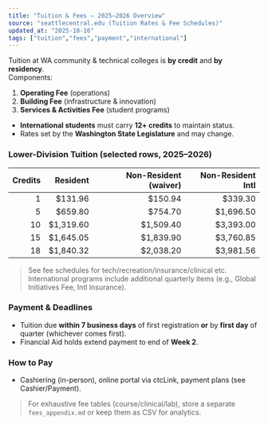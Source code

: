 ```yaml
---
title: "Tuition & Fees — 2025–2026 Overview"
source: "seattlecentral.edu (Tuition Rates & Fee Schedules)"
updated_at: "2025-10-16"
tags: ["tuition","fees","payment","international"]
---
```


Tuition at WA community & technical colleges is **by credit** and **by residency**.  
Components:
1) **Operating Fee** (operations)  
2) **Building Fee** (infrastructure & innovation)  
3) **Services & Activities Fee** (student programs)

- **International students** must carry **12+ credits** to maintain status.  
- Rates set by the **Washington State Legislature** and may change.

### Lower-Division Tuition (selected rows, 2025–2026)
| Credits | Resident | Non-Resident (waiver) | Non-Resident Intl |
|---:|---:|---:|---:|
| 1 | $131.96 | $150.94 | $339.30 |
| 5 | $659.80 | $754.70 | $1,696.50 |
| 10 | $1,319.60 | $1,509.40 | $3,393.00 |
| 15 | $1,645.05 | $1,839.90 | $3,760.85 |
| 18 | $1,840.32 | $2,038.20 | $3,981.56 |

> See fee schedules for tech/recreation/insurance/clinical etc. International programs include additional quarterly items (e.g., Global Initiatives Fee, Intl Insurance).

### Payment & Deadlines
- Tuition due **within 7 business days** of first registration **or** by **first day** of quarter (whichever comes first).  
- Financial Aid holds extend payment to end of **Week 2**.

### How to Pay
- Cashiering (in-person), online portal via ctcLink, payment plans (see Cashier/Payment).

> For exhaustive fee tables (course/clinical/lab), store a separate `fees_appendix.md` or keep them as CSV for analytics.
